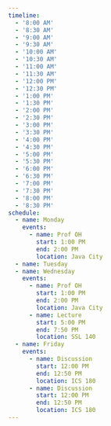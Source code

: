 ```yaml
---
timeline:
  - '8:00 AM'
  - '8:30 AM'
  - '9:00 AM'
  - '9:30 AM'
  - '10:00 AM'
  - '10:30 AM'
  - '11:00 AM'
  - '11:30 AM'
  - '12:00 PM'
  - '12:30 PM'
  - '1:00 PM'
  - '1:30 PM'
  - '2:00 PM'
  - '2:30 PM'
  - '3:00 PM'
  - '3:30 PM'
  - '4:00 PM'
  - '4:30 PM'
  - '5:00 PM'
  - '5:30 PM'
  - '6:00 PM'
  - '6:30 PM'
  - '7:00 PM'
  - '7:30 PM'
  - '8:00 PM'
  - '8:30 PM'
schedule:
  - name: Monday
    events:
      - name: Prof OH
        start: 1:00 PM
        end: 2:00 PM
        location: Java City
  - name: Tuesday
  - name: Wednesday
    events:
      - name: Prof OH
        start: 1:00 PM
        end: 2:00 PM
        location: Java City
      - name: Lecture
        start: 5:00 PM
        end: 7:50 PM
        location: SSL 140
  - name: Friday
    events:
      - name: Discussion
        start: 12:00 PM
        end: 12:50 PM
        location: ICS 180
      - name: Discussion
        start: 12:00 PM
        end: 12:50 PM
        location: ICS 180
---
```

